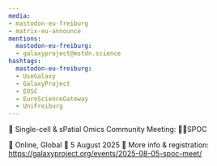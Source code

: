 ```yaml
---
media:
- mastodon-eu-freiburg
- matrix-eu-announce
mentions:
  mastodon-eu-freiburg:
  - galaxyproject@mstdn.science
hashtags:
  mastodon-eu-freiburg:
  - UseGalaxy
  - GalaxyProject
  - EOSC
  - EuroScienceGateway
  - UniFreiburg
---
```

📣 Single-cell & sPatial Omics Community Meeting: 🖖🏾SPOC

📍 Online, Global
📅 5 August 2025
🔗 More info & registration: https://galaxyproject.org/events/2025-08-05-spoc-meet/
